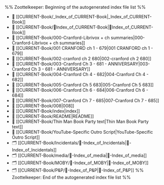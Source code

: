 %% Zoottelkeeper: Beginning of the autogenerated index file list  %%
- 📄 [[CURRENT-Book/_Index_of_CURRENT-Book|_Index_of_CURRENT-Book]]
- 📄 [[CURRENT-Book/🧠Index_of_CURRENT-Book|🧠Index_of_CURRENT-Book]]
- 📄 [[CURRENT-Book/000-Cranford-Librivox + ch summaries|000-Cranford-Librivox + ch summaries]]
- 📄 [[CURRENT-Book/001 CRANFORD ch 1 - 679|001 CRANFORD ch 1 - 679]]
- 📄 [[CURRENT-Book/002-cranford ch 2 680|002-cranford ch 2 680]]
- 📄 [[CURRENT-Book/003-Cranford Ch 3 - 681 - ANNIVERSARY|003-Cranford Ch 3 - 681 - ANNIVERSARY]]
- 📄 [[CURRENT-Book/004-Cranford Ch 4 - 682|004-Cranford Ch 4 - 682]]
- 📄 [[CURRENT-Book/005-Cranford Ch 5 683|005-Cranford Ch 5 683]]
- 📄 [[CURRENT-Book/006-Cranford Ch 6 - 684|006-Cranford Ch 6 - 684]]
- 📄 [[CURRENT-Book/007-Cranford Ch 7 - 685|007-Cranford Ch 7 - 685]]
- 📄 [[CURRENT-Book/008|008]]
- 📄 [[CURRENT-Book/index|index]]
- 📄 [[CURRENT-Book/README|README]]
- 📄 [[CURRENT-Book/Thin Man Book Party text|Thin Man Book Party text]]
- 📄 [[CURRENT-Book/YouTube-Specific Outro Script|YouTube-Specific Outro Script]]
- 🗂️ [[CURRENT-Book/Incidentals/🧠-Index_of_Incidentals|🧠-Index_of_Incidentals]]
- 🗂️ [[CURRENT-Book/media/🧠-Index_of_media|🧠-Index_of_media]]
- 🗂️ [[CURRENT-Book/MOBY/🧠-Index_of_MOBY|🧠-Index_of_MOBY]]
- 🗂️ [[CURRENT-Book/P&P/🧠-Index_of_P&P|🧠-Index_of_P&P]]
%% Zoottelkeeper: End of the autogenerated index file list  %%
